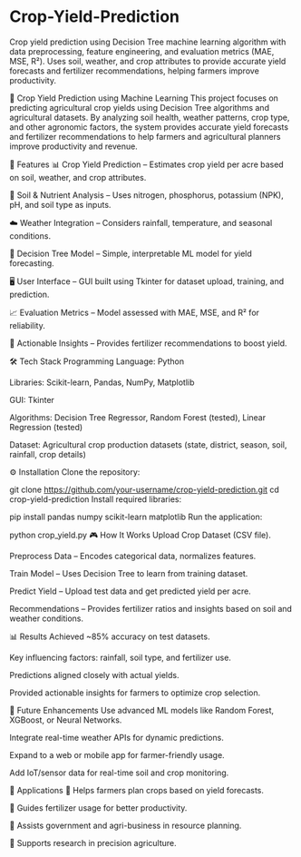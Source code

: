 # Crop-Yield-Prediction
Crop yield prediction using Decision Tree machine learning algorithm with data preprocessing, feature engineering, and evaluation metrics (MAE, MSE, R²). Uses soil, weather, and crop attributes to provide accurate yield forecasts and fertilizer recommendations, helping farmers improve productivity.


 🌾 Crop Yield Prediction using Machine Learning
This project focuses on predicting agricultural crop yields using Decision Tree algorithms and agricultural datasets. By analyzing soil health, weather patterns, crop type, and other agronomic factors, the system provides accurate yield forecasts and fertilizer recommendations to help farmers and agricultural planners improve productivity and revenue.

📌 Features
📊 Crop Yield Prediction – Estimates crop yield per acre based on soil, weather, and crop attributes.

🌱 Soil & Nutrient Analysis – Uses nitrogen, phosphorus, potassium (NPK), pH, and soil type as inputs.

☁️ Weather Integration – Considers rainfall, temperature, and seasonal conditions.

🧮 Decision Tree Model – Simple, interpretable ML model for yield forecasting.

🖥️ User Interface – GUI built using Tkinter for dataset upload, training, and prediction.

📈 Evaluation Metrics – Model assessed with MAE, MSE, and R² for reliability.

🔄 Actionable Insights – Provides fertilizer recommendations to boost yield.

🛠️ Tech Stack
Programming Language: Python

Libraries: Scikit-learn, Pandas, NumPy, Matplotlib

GUI: Tkinter

Algorithms: Decision Tree Regressor, Random Forest (tested), Linear Regression (tested)

Dataset: Agricultural crop production datasets (state, district, season, soil, rainfall, crop details)

⚙️ Installation
Clone the repository:

git clone https://github.com/your-username/crop-yield-prediction.git
cd crop-yield-prediction
Install required libraries:

pip install pandas numpy scikit-learn matplotlib
Run the application:

python crop_yield.py
🎮 How It Works
Upload Crop Dataset (CSV file).

Preprocess Data – Encodes categorical data, normalizes features.

Train Model – Uses Decision Tree to learn from training dataset.

Predict Yield – Upload test data and get predicted yield per acre.

Recommendations – Provides fertilizer ratios and insights based on soil and weather conditions.

📊 Results
Achieved ~85% accuracy on test datasets.

Key influencing factors: rainfall, soil type, and fertilizer use.

Predictions aligned closely with actual yields.

Provided actionable insights for farmers to optimize crop selection.

🚀 Future Enhancements
Use advanced ML models like Random Forest, XGBoost, or Neural Networks.

Integrate real-time weather APIs for dynamic predictions.

Expand to a web or mobile app for farmer-friendly usage.

Add IoT/sensor data for real-time soil and crop monitoring.

📜 Applications
📌 Helps farmers plan crops based on yield forecasts.

📌 Guides fertilizer usage for better productivity.

📌 Assists government and agri-business in resource planning.

📌 Supports research in precision agriculture.

